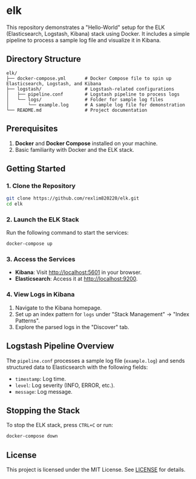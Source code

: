 # elk

This repository demonstrates a "Hello-World" setup for the ELK (Elasticsearch, Logstash, Kibana) stack using Docker. It includes a simple pipeline to process a sample log file and visualize it in Kibana.

## Directory Structure
```
elk/
├── docker-compose.yml       # Docker Compose file to spin up Elasticsearch, Logstash, and Kibana
├── logstash/                # Logstash-related configurations
│   ├── pipeline.conf        # Logstash pipeline to process logs
│   └── logs/                # Folder for sample log files
│       └── example.log      # A sample log file for demonstration
└── README.md                # Project documentation
```

## Prerequisites

1. **Docker** and **Docker Compose** installed on your machine.
2. Basic familiarity with Docker and the ELK stack.

## Getting Started

### 1. Clone the Repository
```bash
git clone https://github.com/rexlim820220/elk.git
cd elk
```

### 2. Launch the ELK Stack
Run the following command to start the services:
```bash
docker-compose up
```

### 3. Access the Services
- **Kibana**: Visit [http://localhost:5601](http://localhost:5601) in your browser.
- **Elasticsearch**: Access it at [http://localhost:9200](http://localhost:9200).

### 4. View Logs in Kibana
1. Navigate to the Kibana homepage.
2. Set up an index pattern for `logs` under "Stack Management" → "Index Patterns".
3. Explore the parsed logs in the "Discover" tab.

## Logstash Pipeline Overview
The `pipeline.conf` processes a sample log file (`example.log`) and sends structured data to Elasticsearch with the following fields:
- `timestamp`: Log time.
- `level`: Log severity (INFO, ERROR, etc.).
- `message`: Log message.

## Stopping the Stack
To stop the ELK stack, press `CTRL+C` or run:
```bash
docker-compose down
```

## License
This project is licensed under the MIT License. See [LICENSE](LICENSE) for details.
